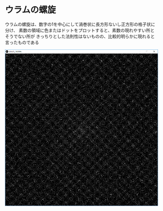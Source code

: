 # ウラムの螺旋

ウラムの螺旋は、数字の1を中心にして渦巻状に長方形ないし正方形の格子状に分け、
素数の領域に色またはドットをプロットすると、素数の現れやすい所とそうでない所が
きっちりとした法則性はないものの、比較的明らかに現れると言ったものである

![./demo.png](./demo.png)